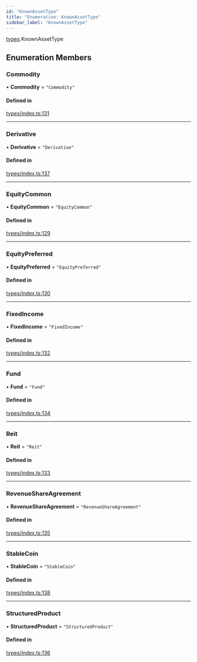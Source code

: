 ```yaml
---
id: "KnownAssetType"
title: "Enumeration: KnownAssetType"
sidebar_label: "KnownAssetType"
---
```


[types](../../../modules/Types/Types.md).KnownAssetType

## Enumeration Members

### Commodity

• **Commodity** = ``"Commodity"``

#### Defined in

[types/index.ts:131](https://github.com/PolymeshAssociation/polymesh-sdk/blob/95f248df/src/types/index.ts#L131)

___

### Derivative

• **Derivative** = ``"Derivative"``

#### Defined in

[types/index.ts:137](https://github.com/PolymeshAssociation/polymesh-sdk/blob/95f248df/src/types/index.ts#L137)

___

### EquityCommon

• **EquityCommon** = ``"EquityCommon"``

#### Defined in

[types/index.ts:129](https://github.com/PolymeshAssociation/polymesh-sdk/blob/95f248df/src/types/index.ts#L129)

___

### EquityPreferred

• **EquityPreferred** = ``"EquityPreferred"``

#### Defined in

[types/index.ts:130](https://github.com/PolymeshAssociation/polymesh-sdk/blob/95f248df/src/types/index.ts#L130)

___

### FixedIncome

• **FixedIncome** = ``"FixedIncome"``

#### Defined in

[types/index.ts:132](https://github.com/PolymeshAssociation/polymesh-sdk/blob/95f248df/src/types/index.ts#L132)

___

### Fund

• **Fund** = ``"Fund"``

#### Defined in

[types/index.ts:134](https://github.com/PolymeshAssociation/polymesh-sdk/blob/95f248df/src/types/index.ts#L134)

___

### Reit

• **Reit** = ``"Reit"``

#### Defined in

[types/index.ts:133](https://github.com/PolymeshAssociation/polymesh-sdk/blob/95f248df/src/types/index.ts#L133)

___

### RevenueShareAgreement

• **RevenueShareAgreement** = ``"RevenueShareAgreement"``

#### Defined in

[types/index.ts:135](https://github.com/PolymeshAssociation/polymesh-sdk/blob/95f248df/src/types/index.ts#L135)

___

### StableCoin

• **StableCoin** = ``"StableCoin"``

#### Defined in

[types/index.ts:138](https://github.com/PolymeshAssociation/polymesh-sdk/blob/95f248df/src/types/index.ts#L138)

___

### StructuredProduct

• **StructuredProduct** = ``"StructuredProduct"``

#### Defined in

[types/index.ts:136](https://github.com/PolymeshAssociation/polymesh-sdk/blob/95f248df/src/types/index.ts#L136)
